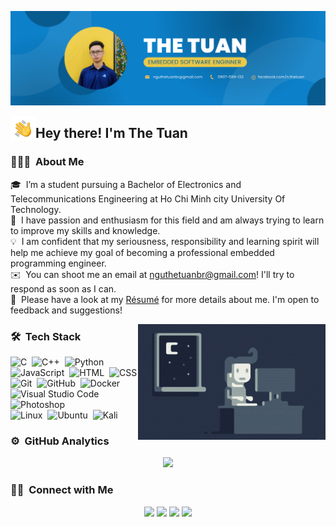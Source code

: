 ![NTT Banner](https://raw.githubusercontent.com/NTT-BK20/NTT-BK20/master/assets/Banner-NTT.png)

<img alt="Night Coding" src="./assets/Hand%20Wave.gif" width='40' align="left"/><h2>Hey there! I'm The Tuan</h2>

<!-- ## 👋 &nbsp;Hey there! I'm The Tuan -->

### 👨🏻‍💻 &nbsp;About Me

🎓 &nbsp;I’m a student pursuing a Bachelor of Electronics and Telecommunications Engineering at Ho Chi Minh city University Of Technology.\
🌱 &nbsp;I have passion and enthusiasm for this field and am always trying to learn to improve my skills and knowledge.\
💡 &nbsp;I am confident that my seriousness, responsibility and learning spirit will help me achieve my goal of becoming a professional embedded programming engineer.\
✉️ &nbsp;You can shoot me an email at nguthetuanbr@gmail.com! I'll try to respond as soon as I can.\
📄 &nbsp;Please have a look at my [Résumé](https://drive.google.com/file/d/1ZUzfCgcAoH579dtnNIQeXsz7aH3-dYtV/view?usp=sharing) for more details about me. I'm open to feedback and suggestions!

<img alt="Night Coding" src="https://raw.githubusercontent.com/NTT-BK20/NTT-BK20/master/assets/Night-Coding.gif" align="right"/>

### 🛠 &nbsp;Tech Stack

![C](https://img.shields.io/badge/-C-05122A?style=flat&logo=C&logoColor=A8B9CC)&nbsp;
![C++](https://img.shields.io/badge/-C++-05122A?style=flat&logo=C%2B%2B&logoColor=00599C)&nbsp;
![Python](https://img.shields.io/badge/-Python-05122A?style=flat&logo=python)\
![JavaScript](https://img.shields.io/badge/-JavaScript-05122A?style=flat&logo=javascript)&nbsp;
![HTML](https://img.shields.io/badge/-HTML-05122A?style=flat&logo=HTML5)&nbsp;
![CSS](https://img.shields.io/badge/-CSS-05122A?style=flat&logo=CSS3&logoColor=1572B6)\
![Git](https://img.shields.io/badge/-Git-05122A?style=flat&logo=git)&nbsp;
![GitHub](https://img.shields.io/badge/-GitHub-05122A?style=flat&logo=github)&nbsp;
![Docker](https://img.shields.io/badge/-Docker-05122A?style=flat&logo=docker)\
![Visual Studio Code](https://img.shields.io/badge/-Visual%20Studio%20Code-05122A?style=flat&logo=visual-studio-code&logoColor=007ACC)&nbsp;
![Photoshop](https://img.shields.io/badge/-Photoshop-05122A?style=flat&logo=adobe-photoshop)\
![Linux](https://img.shields.io/badge/-Linux-05122A?style=flat&logo=linux)&nbsp;
![Ubuntu](https://img.shields.io/badge/-Ubuntu-05122A?style=flat&logo=ubuntu)&nbsp;
![Kali](https://img.shields.io/badge/-Kali-05122A?style=flat&logo=kalilinux)&nbsp;

### ⚙️ &nbsp;GitHub Analytics

<p align="center">
<a href="https://github.com/NTT-BK20">
  <img height="180em" src="https://github-readme-stats-eight-theta.vercel.app/api?username=NTT-BK20&show_icons=true&theme=algolia&include_all_commits=true&count_private=true"/>
</a>
</p>

### 🤝🏻 &nbsp;Connect with Me

<p align="center">
<a href="https://www.linkedin.com/in/nthetuan/"><img src="https://img.shields.io/badge/-The%20Tuan-0077B5?style=flat&logo=Linkedin&logoColor=white"/></a>
<a href="mailto:nguthetuanbr@gmail.com"><img src="https://img.shields.io/badge/-Gmail-D14836?style=flat&logo=Gmail&logoColor=white"/></a>
<a href="https://facebook.com/n.thetuan"><img src="https://img.shields.io/badge/-Facebook-1877F2?style=flat&logo=Facebook&logoColor=white"/></a>
<a href=""><img src="https://img.shields.io/badge/-0907 599 133-1877F2?style=flat&logo=Zalo&logoColor=white"/></a>
</p>

